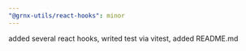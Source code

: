 ```yaml
---
"@grnx-utils/react-hooks": minor
---
```


added several react hooks, writed test via vitest, added README.md
